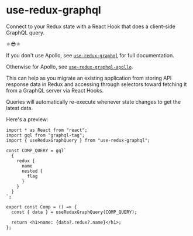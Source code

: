 # use-redux-graphql

Connect to your Redux state with a React Hook that does a client-side GraphQL query.

⚛️:sunglasses:⚛️


If you don't use Apollo, see [`use-redux-graphql`](https://github.com/AndersDJohnson/use-redux-graphql/tree/master/packages/use-redux-graphql/README.md)
for full documentation.

Otherwise for Apollo, see [`use-redux-graphql-apollo`](https://github.com/AndersDJohnson/use-redux-graphql/tree/master/packages/use-redux-graphql-apollo/README.md).

This can help as you migrate an existing application from storing API response data in Redux and accessing through selectors toward fetching it from a GraphQL server via React Hooks.

Queries will automatically re-execute whenever state changes to get the latest data.

Here's a preview:

```tsx
import * as React from "react";
import gql from "graphql-tag";
import { useReduxGraphQuery } from "use-redux-graphql";

const COMP_QUERY = gql`
  {
    redux {
      name
      nested {
        flag
      }
    }
  }
`;

export const Comp = () => {
  const { data } = useReduxGraphQuery(COMP_QUERY);

  return <h1>name: {data?.redux?.name}</h1>;
};
```
